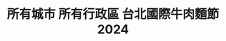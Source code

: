 ---
title: "所有城市 所有行政區 台北國際牛肉麵節 2024"
keywords:
  - 美食競賽
  - 台灣美食
  - 美食精選
datePublished: "2025-06-30"
dateModified: "2025-07-01"
city: "所有城市"
district: "所有行政區"
award: "台北國際牛肉麵節"
year: "2024"
page: 1
count: 37

restaurants:
  - name: "一碗來TaiwanMama"
    address: "台北市中正區八德路一段1號中4D, 華山1914文創園區內 中4D館"
    phone: "0233224949"
    geo: "25.044785529668108, 121.52950720132121"
    google_map: "https://maps.app.goo.gl/15uCH78kdASc39Vr8"
    footinder: "https://footinder.com.tw/%E5%8F%B0%E5%8C%97%E5%B8%82%E4%B8%AD%E6%AD%A3%E5%8D%80/31499/"
    official: "https://taiwanmama.com/"
    award:
    - name: "500盤"
      year: "2024"
    - name: "台北國際牛肉麵節"
      year: "2024"
  - name: "老龐家傳牛肉麵"
    address: "700台南市中西區保安路22號"
    phone: "062055396"
    geo: "22.990330941273367, 120.19711728075148"
    google_map: "https://maps.app.goo.gl/Ezi8Lsrorr2BtFbE8"
    footinder: "https://footinder.com.tw/%E5%8F%B0%E5%8D%97%E5%B8%82%E4%B8%AD%E8%A5%BF%E5%8D%80/181095/"
    official: "https://www.facebook.com/p/%E8%80%81%E9%BE%90%E5%AE%B6%E5%82%B3%E7%89%9B%E8%82%89%E9%BA%B5-100064117776154/"
    award:
    - name: "台北國際牛肉麵節"
      year: "2024"
  - name: "岩漿漢方麻辣火鍋"
    address: "分店眾多請自行搜尋"
    phone: ""
    geo: ""
    google_map: "https://www.google.com/maps/search/%E5%B2%A9%E6%BC%BF%E6%BC%A2%E6%96%B9%E9%BA%BB%E8%BE%A3%E7%81%AB%E9%8D%8B/@24.5961978,120.7678495,10z?entry=ttu&g_ep=EgoyMDI1MDYyMy4yIKXMDSoASAFQAw%3D%3D"
    footinder: "https://footinder.com.tw/%E6%96%B0%E7%AB%B9%E7%B8%A3%E7%AB%B9%E5%8C%97%E5%B8%82/123043/"
    official: "https://yenchiang-hotpot.com/"
    award:
    - name: "台北國際牛肉麵節"
      year: "2024"
  - name: "八方雲集"
    address: "分店眾多請自行搜尋"
    phone: ""
    geo: ""
    google_map: "https://www.google.com/maps/search/%E5%85%AB%E6%96%B9%E9%9B%B2%E9%9B%86/@25.0930498,121.5384948,14z/data=!3m1!4b1?entry=ttu&g_ep=EgoyMDI1MDYxNi4wIKXMDSoASAFQAw%3D%3D"
    footinder: "https://footinder.com.tw/%E5%8F%B0%E5%8C%97%E5%B8%82%E4%BF%A1%E7%BE%A9%E5%8D%80/180217/"
    official: "https://www.8way.com.tw/"
    award:
    - name: "台北國際牛肉麵節"
      year: "2024"
  - name: "六里屯"
    address: "970花蓮縣花蓮市中美路303巷2號"
    phone: "038227766"
    geo: "23.998933795432528, 121.6320680987923"
    google_map: "https://maps.app.goo.gl/BnDWbsmMxoAV2PTT7"
    footinder: "https://footinder.com.tw/%E8%8A%B1%E8%93%AE%E7%B8%A3%E8%8A%B1%E8%93%AE%E5%B8%82/10010/"
    official: "https://www.facebook.com/LltMeilun/"
    award:
    - name: "台北國際牛肉麵節"
      year: "2024"
  - name: "渝味食記重慶小麵"
    address: "807高雄市三民區吉林街243號"
    phone: "073229445"
    geo: "22.64771817418659, 120.30650614059422"
    google_map: "https://maps.app.goo.gl/KT2RTydgXmdwd4uN7"
    footinder: "https://footinder.com.tw/%e9%ab%98%e9%9b%84%e5%b8%82%e4%b8%89%e6%b0%91%e5%8d%80/362213/"
    official: "https://www.facebook.com/profile.php?id=61563661050239"
    award:
    - name: "台北國際牛肉麵節"
      year: "2024"
  - name: "小羅牛肉麵"
    address: "203基隆市中山區西定路113號"
    phone: "0905272005"
    geo: "25.134102660102265, 121.7347901926764"
    google_map: "https://maps.app.goo.gl/RmQDEHfwEHpLRYMN9"
    footinder: "https://footinder.com.tw/%E5%9F%BA%E9%9A%86%E5%B8%82%E4%B8%AD%E5%B1%B1%E5%8D%80/56178/"
    official: "https://www.facebook.com/loviceva"
    award:
    - name: "台北國際牛肉麵節"
      year: "2024"
  - name: "小胖山東麵館"
    address: "832高雄市林園區福興街165號"
    phone: "076417870"
    geo: "22.506525164462335, 120.39394452104004"
    google_map: "https://maps.app.goo.gl/q1xDx8rJ5cL4LCbh9"
    footinder: "https://footinder.com.tw/%E9%AB%98%E9%9B%84%E5%B8%82%E6%9E%97%E5%9C%92%E5%8D%80/52751/"
    official: "https://www.facebook.com/p/%E5%B1%B1%E6%9D%B1%E9%BA%B5%E9%A4%A8%E6%9E%97%E5%9C%92%E5%B0%8F%E8%83%96-100054458829815/"
    award:
    - name: "台北國際牛肉麵節"
      year: "2024"
  - name: "御真牛餐館"
    address: "108台北市萬華區成都路27巷3號"
    phone: "0223033960"
    geo: "25.042835397710764, 121.50689539862134"
    google_map: "https://maps.app.goo.gl/F3PYdz4HMu2wS2xs8"
    footinder: "https://footinder.com.tw/%E5%8F%B0%E5%8C%97%E5%B8%82%E8%90%AC%E8%8F%AF%E5%8D%80/63609/"
    official: "https://www.instagram.com/real_cow23033960/"
    award:
    - name: "台北國際牛肉麵節"
      year: "2024"
---